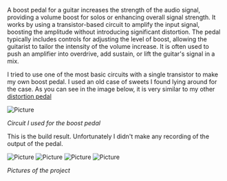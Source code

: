 A boost pedal for a guitar increases the strength of the audio signal, providing a volume boost for solos or enhancing overall signal strength. It works by using a transistor-based circuit to amplify the input signal, boosting the amplitude without introducing significant distortion. The pedal typically includes controls for adjusting the level of boost, allowing the guitarist to tailor the intensity of the volume increase. It is often used to push an amplifier into overdrive, add sustain, or lift the guitar's signal in a mix.

I tried to use one of the most basic circuits with a single transistor to make my own boost pedal. I used an old case of sweets I found lying around for the case. As you can see in the image below, it is very similar to my other [distortion pedal](/post/2016-10-11-distortion-pedal)

![Picture](assets/posts/2019-06-08-boost-pedal/boost.webp "Picture")

*Circuit I used for the boost pedal*

This is the build result. Unfortunately I didn't make any recording of the output of the pedal.

![Picture](assets/posts/2019-06-08-boost-pedal/2.webp "Picture")
![Picture](assets/posts/2019-06-08-boost-pedal/3.webp "Picture")
![Picture](assets/posts/2019-06-08-boost-pedal/4.webp "Picture")
![Picture](assets/posts/2019-06-08-boost-pedal/5.webp "Picture")

*Pictures of the project*